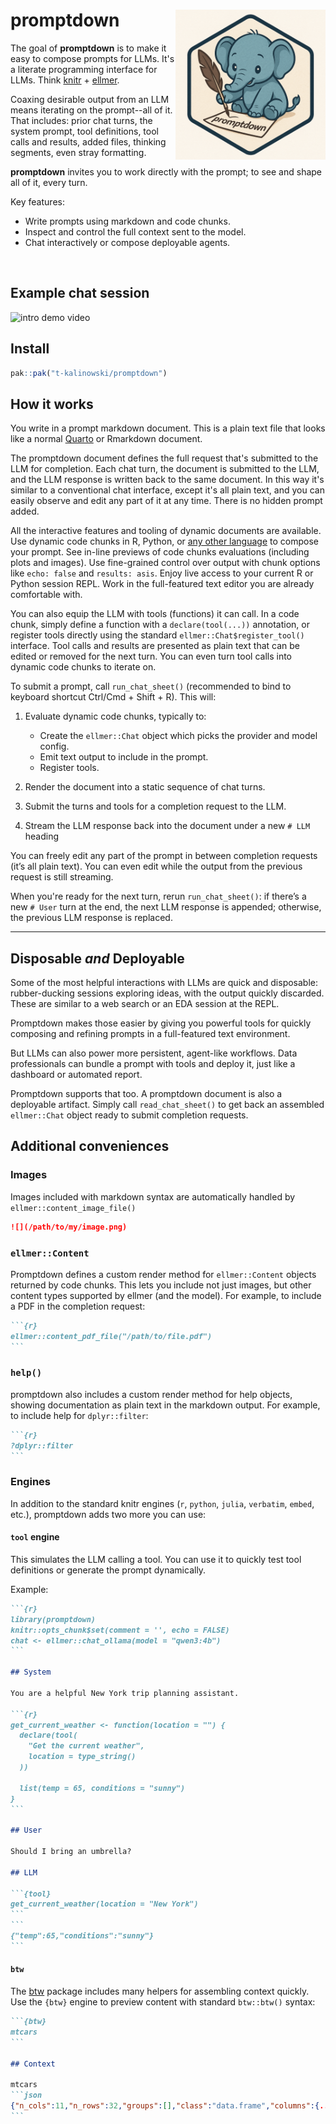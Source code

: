 # promptdown <img src="man/figures/logo.png" alt="The package logo, a small cute elephant holding a quill and writing promptdown" align="right" height="240"/>

The goal of **promptdown** is to make it easy to compose prompts for
LLMs. It's a literate programming interface for LLMs. Think
[knitr](https://yihui.org/knitr/) +
[ellmer](https://ellmer.tidyverse.org).

Coaxing desirable output from an LLM means iterating on the prompt--all
of it. That includes: prior chat turns, the system prompt, tool
definitions, tool calls and results, added files, thinking segments,
even stray formatting.

**promptdown** invites you to work directly with the prompt; to see and
shape all of it, every turn.

Key features:

-   Write prompts using markdown and code chunks.
-   Inspect and control the full context sent to the model.
-   Chat interactively or compose deployable agents.

<br>

## Example chat session

![intro demo
video](https://github.com/user-attachments/assets/ec77daf8-975a-4f06-83da-f9572deeedf3)

## Install

``` r
pak::pak("t-kalinowski/promptdown")
```

## How it works

You write in a prompt markdown document. This is a plain text file that
looks like a normal [Quarto](https://quarto.org) or Rmarkdown document.

The promptdown document defines the full request that's submitted to the
LLM for completion. Each chat turn, the document is submitted to the
LLM, and the LLM response is written back to the same document. In this
way it's similar to a conventional chat interface, except it's all plain
text, and you can easily observe and edit any part of it at any time.
There is no hidden prompt added.

All the interactive features and tooling of dynamic documents are
available. Use dynamic code chunks in R, Python, or [any other
language](https://bookdown.org/yihui/rmarkdown/language-engines.html) to
compose your prompt. See in-line previews of code chunks evaluations
(including plots and images). Use fine-grained control over output with
chunk options like `echo: false` and `results: asis`. Enjoy live access
to your current R or Python session REPL. Work in the full-featured text
editor you are already comfortable with.

You can also equip the LLM with tools (functions) it can call. In a code
chunk, simply define a function with a `declare(tool(...))` annotation,
or register tools directly using the standard
`ellmer::Chat$register_tool()` interface. Tool calls and results are
presented as plain text that can be edited or removed for the next turn.
You can even turn tool calls into dynamic code chunks to iterate on.

To submit a prompt, call `run_chat_sheet()` (recommended to bind to
keyboard shortcut Ctrl/Cmd + Shift + R). This will:

1.  Evaluate dynamic code chunks, typically to:

    -   Create the `ellmer::Chat` object which picks the provider and
        model config.
    -   Emit text output to include in the prompt.
    -   Register tools.

2.  Render the document into a static sequence of chat turns.

3.  Submit the turns and tools for a completion request to the LLM.

4.  Stream the LLM response back into the document under a new `# LLM`
    heading

You can freely edit any part of the prompt in between completion
requests (it’s all plain text). You can even edit while the output from
the previous request is still streaming.

When you're ready for the next turn, rerun `run_chat_sheet()`: if
there’s a new `# User` turn at the end, the next LLM response is
appended; otherwise, the previous LLM response is replaced.

------------------------------------------------------------------------

## Disposable *and* Deployable

Some of the most helpful interactions with LLMs are quick and
disposable: rubber-ducking sessions exploring ideas, with the output
quickly discarded. These are similar to a web search or an EDA session
at the REPL.

Promptdown makes those easier by giving you powerful tools for quickly
composing and refining prompts in a full-featured text environment.

But LLMs can also power more persistent, agent-like workflows. Data
professionals can bundle a prompt with tools and deploy it, just like a
dashboard or automated report.

Promptdown supports that too. A promptdown document is also a deployable
artifact. Simply call `read_chat_sheet()` to get back an assembled
`ellmer::Chat` object ready to submit completion requests.

## Additional conveniences

### Images

Images included with markdown syntax are automatically handled by
`ellmer::content_image_file()`

``` markdown
![](/path/to/my/image.png)
```

### `ellmer::Content`

Promptdown defines a custom render method for `ellmer::Content` objects
returned by code chunks. This lets you include not just images, but
other content types supported by ellmer (and the model). For example, to
include a PDF in the completion request:

```` markdown
```{r}
ellmer::content_pdf_file("/path/to/file.pdf")
```
````

### `help()`

promptdown also includes a custom render method for help objects,
showing documentation as plain text in the markdown output. For example,
to include help for `dplyr::filter`:

```` markdown
```{r}
?dplyr::filter
```
````

### Engines

In addition to the standard knitr engines (`r`, `python`, `julia`,
`verbatim`, `embed`, etc.), promptdown adds two more you can use:

#### `tool` engine

This simulates the LLM calling a tool. You can use it to quickly test
tool definitions or generate the prompt dynamically.

Example:

```` markdown
```{r}
library(promptdown)
knitr::opts_chunk$set(comment = '', echo = FALSE)
chat <- ellmer::chat_ollama(model = "qwen3:4b")
```

## System

You are a helpful New York trip planning assistant.

```{r}
get_current_weather <- function(location = "") {
  declare(tool(
    "Get the current weather",
    location = type_string()
  ))

  list(temp = 65, conditions = "sunny")
}
```

## User

Should I bring an umbrella?

## LLM

```{tool}
get_current_weather(location = "New York")
```
```
{"temp":65,"conditions":"sunny"}
```
````

#### `btw`

The [btw](https://posit-dev.github.io/btw/) package includes many
helpers for assembling context quickly. Use the `{btw}` engine to
preview content with standard `btw::btw()` syntax:

```` markdown
```{btw}
mtcars
```

## Context

mtcars
```json
{"n_cols":11,"n_rows":32,"groups":[],"class":"data.frame","columns":{...}}
```
````

